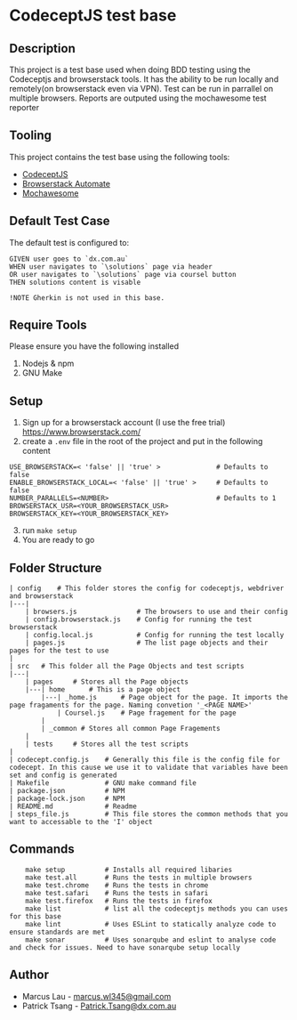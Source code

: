 # CodeceptJS test base
## Description
This project is a test base used when doing BDD testing using the Codeceptjs and browserstack tools. It has the ability to be run locally and remotely(on browserstack even via VPN). Test can be run in parrallel on multiple browsers.
Reports are outputed using the mochawesome test reporter


## Tooling
This project contains the test base using the following tools:

- [CodeceptJS](https://codecept.io/)
- [Browserstack Automate](https://www.browserstack.com/automate)
- [Mochawesome](https://github.com/adamgruber/mochawesome#readme)


## Default Test Case
The default test is configured to:
```
GIVEN user goes to `dx.com.au`
WHEN user navigates to `\solutions` page via header 
OR user navigates to `\solutions` page via coursel button
THEN solutions content is visable
```
`!NOTE Gherkin is not used in this base.`


## Require Tools
Please ensure you have the following installed

1. Nodejs & npm
2. GNU Make


## Setup
1. Sign up for a browserstack account (I use the free trial) https://www.browserstack.com/
2. create a `.env` file in the root of the project and put in the following content
```
USE_BROWSERSTACK=< 'false' || 'true' >              # Defaults to false
ENABLE_BROWSERSTACK_LOCAL=< 'false' || 'true' >     # Defaults to false
NUMBER_PARALLELS=<NUMBER>                           # Defaults to 1
BROWSERSTACK_USR=<YOUR_BROWSERSTACK_USR>            
BROWSERSTACK_KEY=<YOUR_BROWSERSTACK_KEY>
```
3. run `make setup`
4. You are ready to go


## Folder Structure
```
| config    # This folder stores the config for codeceptjs, webdriver and browserstack
|---|
    | browsers.js               # The browsers to use and their config
    | config.browserstack.js    # Config for running the test browserstack
    | config.local.js           # Config for running the test locally
    | pages.js                  # The list page objects and their pages for the test to use
|
| src   # This folder all the Page Objects and test scripts
|---|
    | pages     # Stores all the Page objects     
    |---| home      # This is a page object
        |---| _home.js      # Page object for the page. It imports the page fragaments for the page. Naming convetion '_<PAGE NAME>'
            | Coursel.js    # Page fragement for the page
        |
        | _common # Stores all common Page Fragements
    |
    | tests     # Stores all the test scripts
|
| codecept.config.js    # Generally this file is the config file for codecept. In this cause we use it to validate that variables have been set and config is generated
| Makefile              # GNU make command file
| package.json          # NPM 
| package-lock.json     # NPM
| README.md             # Readme
| steps_file.js         # This file stores the common methods that you want to accessable to the 'I' object 

```


## Commands
```
    make setup          # Installs all required libaries
    make test.all       # Runs the tests in multiple browsers 
    make test.chrome    # Runs the tests in chrome
    make test.safari    # Runs the tests in safari 
    make test.firefox   # Runs the tests in firefox 
    make list           # list all the codeceptjs methods you can uses for this base
    make lint           # Uses ESLint to statically analyze code to ensure standards are met
    make sonar          # Uses sonarqube and eslint to analyse code and check for issues. Need to have sonarqube setup locally  
```

## Author
- Marcus Lau - marcus.wl345@gmail.com
- Patrick Tsang - Patrick.Tsang@dx.com.au